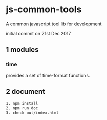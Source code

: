 # js-common-tools
A common javascript tool lib for development

initial commit on 21st Dec 2017

## 1 modules
### time

provides a set of time-format functions.


## 2 document

```bash
1. npm install
2. npm run doc
3. check out/index.html
```
